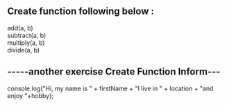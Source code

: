 ## Create function following below :</br>

add(a, b)</br>
subtract(a, b)</br>
multiply(a, b)</br>
divide(a, b)</br>

## -----another exercise Create Function Inform---</br>

console.log("Hi, my name is " + firstName + "I live in " + location + "and enjoy "+hobby);
